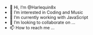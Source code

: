- 👋 Hi, I’m @Harlequin8x
- 👀 I’m interested in Coding and Music
- 🌱 I’m currently working with JavaScript
- 💞️ I’m looking to collaborate on ...
- 📫 How to reach me ...

<!---
Harlequin8x/Harlequin8x is a ✨ special ✨ repository because its `README.md` (this file) appears on your GitHub profile.
You can click the Preview link to take a look at your changes.
--->
